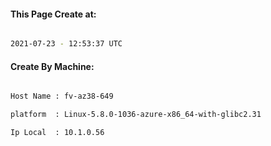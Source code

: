 
   
#### This Page Create at:

```bash

2021-07-23 - 12:53:37 UTC

```

#### Create By Machine:

```bash

Host Name : fv-az38-649

platform  : Linux-5.8.0-1036-azure-x86_64-with-glibc2.31

Ip Local  : 10.1.0.56

```

